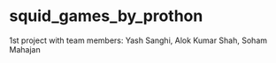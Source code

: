 # squid_games_by_prothon
1st project with team members: Yash Sanghi, Alok Kumar Shah, Soham Mahajan
